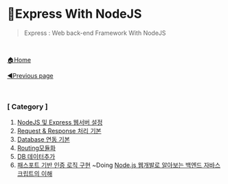 # 🎨Express With NodeJS

> Express : Web back-end Framework With NodeJS

<br>

[🏠Home](https://github.com/batboy118/Study_Note)

[◀Previous page ](../README.md)

<br>

### [ Category ]

1. [NodeJS 및 Express 웹서버 설정](01.NodeJS및Express웹서버설정.md)
2. [Request & Response 처리 기본](02.RequestResponse처리기본.md)
3. [Database 연동 기본](03.Database연동기본.md)
4. [Routing모듈화](04.Routing모듈화.md)
5. [DB 데이터추가](05.DB데이터추가.md)
6. [패스포트 기반 인증 로직 구현](06.패스포트기반인증로직구현.md)  ~Doing [Node.js 웹개발로 알아보는 백엔드 자바스크립트의 이해]([https://www.inflearn.com/course/node-js-%EC%9B%B9%EA%B0%9C%EB%B0%9C/lecture/6141](https://www.inflearn.com/course/node-js-웹개발/lecture/6141))

